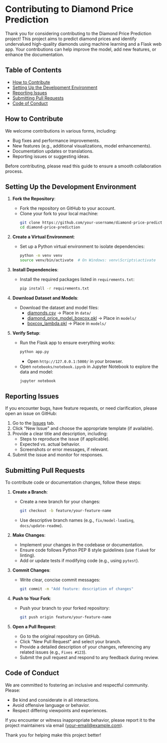# Contributing to Diamond Price Prediction

Thank you for considering contributing to the Diamond Price Prediction project! This project aims to predict diamond prices and identify undervalued high-quality diamonds using machine learning and a Flask web app. Your contributions can help improve the model, add new features, or enhance the documentation.

## Table of Contents
- [How to Contribute](#how-to-contribute)
- [Setting Up the Development Environment](#setting-up-the-development-environment)
- [Reporting Issues](#reporting-issues)
- [Submitting Pull Requests](#submitting-pull-requests)
- [Code of Conduct](#code-of-conduct)

## How to Contribute
We welcome contributions in various forms, including:
- Bug fixes and performance improvements.
- New features (e.g., additional visualizations, model enhancements).
- Documentation updates or translations.
- Reporting issues or suggesting ideas.

Before contributing, please read this guide to ensure a smooth collaboration process.

## Setting Up the Development Environment
1. **Fork the Repository**:
   - Fork the repository on GitHub to your account.
   - Clone your fork to your local machine:
     ```bash
     git clone https://github.com/your-username/diamond-price-prediction.git
     cd diamond-price-prediction
     ```

2. **Create a Virtual Environment**:
   - Set up a Python virtual environment to isolate dependencies:
     ```bash
     python -m venv venv
     source venv/bin/activate  # On Windows: venv\Scripts\activate
     ```

3. **Install Dependencies**:
   - Install the required packages listed in `requirements.txt`:
     ```bash
     pip install -r requirements.txt
     ```

4. **Download Dataset and Models**:
   - Download the dataset and model files:
     - [diamonds.csv](link-to-dataset) → Place in `data/`
     - [diamond_price_model_boxcox.pkl](link-to-model) → Place in `models/`
     - [boxcox_lambda.pkl](link-to-lambda) → Place in `models/`

5. **Verify Setup**:
   - Run the Flask app to ensure everything works:
     ```bash
     python app.py
     ```
     - Open `http://127.0.0.1:5000/` in your browser.
   - Open `notebooks/notebook.ipynb` in Jupyter Notebook to explore the data and model:
     ```bash
     jupyter notebook
     ```

## Reporting Issues
If you encounter bugs, have feature requests, or need clarification, please open an issue on GitHub:
1. Go to the [Issues](https://github.com/your-username/diamond-price-prediction/issues) tab.
2. Click "New Issue" and choose the appropriate template (if available).
3. Provide a clear title and description, including:
   - Steps to reproduce the issue (if applicable).
   - Expected vs. actual behavior.
   - Screenshots or error messages, if relevant.
4. Submit the issue and monitor for responses.

## Submitting Pull Requests
To contribute code or documentation changes, follow these steps:
1. **Create a Branch**:
   - Create a new branch for your changes:
     ```bash
     git checkout -b feature/your-feature-name
     ```
   - Use descriptive branch names (e.g., `fix/model-loading`, `docs/update-readme`).

2. **Make Changes**:
   - Implement your changes in the codebase or documentation.
   - Ensure code follows Python PEP 8 style guidelines (use `flake8` for linting).
   - Add or update tests if modifying code (e.g., using `pytest`).

3. **Commit Changes**:
   - Write clear, concise commit messages:
     ```bash
     git commit -m "Add feature: description of changes"
     ```

4. **Push to Your Fork**:
   - Push your branch to your forked repository:
     ```bash
     git push origin feature/your-feature-name
     ```

5. **Open a Pull Request**:
   - Go to the original repository on GitHub.
   - Click "New Pull Request" and select your branch.
   - Provide a detailed description of your changes, referencing any related issues (e.g., `Fixes #123`).
   - Submit the pull request and respond to any feedback during review.

## Code of Conduct
We are committed to fostering an inclusive and respectful community. Please:
- Be kind and considerate in all interactions.
- Avoid offensive language or behavior.
- Respect differing viewpoints and experiences.

If you encounter or witness inappropriate behavior, please report it to the project maintainers via email (your-email@example.com).

Thank you for helping make this project better!